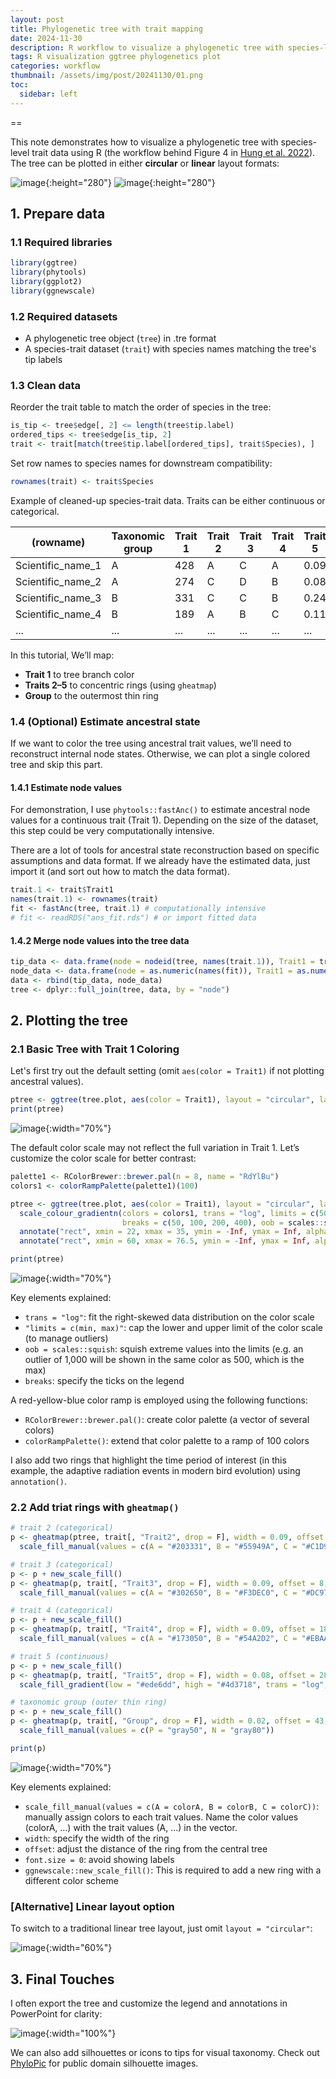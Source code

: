 ```yaml
---
layout: post
title: Phylogenetic tree with trait mapping
date: 2024-11-30
description: R workflow to visualize a phylogenetic tree with species-level trait data
tags: R visualization ggtree phylogenetics plot
categories: workflow
thumbnail: /assets/img/post/20241130/01.png
toc:
  sidebar: left
---
```


==

This note demonstrates how to visualize a phylogenetic tree with species-level trait data using R (the workflow behind Figure 4 in [Hung et al. 2022](https://onlinelibrary.wiley.com/doi/full/10.1111/ele.14001)). The tree can be plotted in either **circular** or **linear** layout formats:

![image](/assets/img/post/20241130/01.png){:height="280"} ![image](/assets/img/post/20241130/02.png){:height="280"}

## 1. Prepare data

### 1.1 Required libraries

```r
library(ggtree)
library(phytools)
library(ggplot2)
library(ggnewscale)
```

### 1.2 Required datasets

- A phylogenetic tree object (`tree`) in .tre format
- A species-trait dataset (`trait`) with species names matching the tree's tip labels

### 1.3 Clean data

Reorder the trait table to match the order of species in the tree:

```r
is_tip <- tree$edge[, 2] <= length(tree$tip.label)
ordered_tips <- tree$edge[is_tip, 2]
trait <- trait[match(tree$tip.label[ordered_tips], trait$Species), ]
```

Set row names to species names for downstream compatibility:

```r
rownames(trait) <- trait$Species
```

Example of cleaned-up species-trait data. Traits can be either continuous or categorical.

| (rowname)         | Taxonomic group | Trait 1 | Trait 2 | Trait 3 | Trait 4 | Trait 5 |
| ----------------- | --------------- | ------- | ------- | ------- | ------- | ------- |
| Scientific_name_1 | A               | 428     | A       | C       | A       | 0.09    |
| Scientific_name_2 | A               | 274     | C       | D       | B       | 0.08    |
| Scientific_name_3 | B               | 331     | C       | C       | B       | 0.24    |
| Scientific_name_4 | B               | 189     | A       | B       | C       | 0.11    |
| ...               | ...             | ...     | ...     | ...     | ...     | ...     |

In this tutorial, We’ll map:

- **Trait 1** to tree branch color
- **Traits 2–5** to concentric rings (using `gheatmap`)
- **Group** to the outermost thin ring

### 1.4 (Optional) Estimate ancestral state

If we want to color the tree using ancestral trait values, we’ll need to reconstruct internal node states. Otherwise, we can plot a single colored tree and skip this part.

#### 1.4.1 Estimate node values

For demonstration, I use `phytools::fastAnc()` to estimate ancestral node values for a continuous trait (Trait 1). Depending on the size of the dataset, this step could be very computationally intensive.

There are a lot of tools for ancestral state reconstruction based on specific assumptions and data format. If we already have the estimated data, just import it (and sort out how to match the data format).

```r
trait.1 <- trait$Trait1
names(trait.1) <- rownames(trait)
fit <- fastAnc(tree, trait.1) # computationally intensive
# fit <- readRDS("ans_fit.rds") # or import fitted data
```

#### 1.4.2 Merge node values into the tree data

```r
tip_data <- data.frame(node = nodeid(tree, names(trait.1)), Trait1 = trait.1)
node_data <- data.frame(node = as.numeric(names(fit)), Trait1 = as.numeric(fit))
data <- rbind(tip_data, node_data)
tree <- dplyr::full_join(tree, data, by = "node")
```

## 2. Plotting the tree

### 2.1 Basic Tree with Trait 1 Coloring

Let's first try out the default setting (omit `aes(color = Trait1)` if not plotting ancestral values).

```r
ptree <- ggtree(tree.plot, aes(color = Trait1), layout = "circular", ladderize = F)
print(ptree)
```

![image](/assets/img/post/20241130/03.png){:width="70%"}

The default color scale may not reflect the full variation in Trait 1. Let’s customize the color scale for better contrast:

```r
palette1 <- RColorBrewer::brewer.pal(n = 8, name = "RdYlBu")
colors1 <- colorRampPalette(palette1)(100)

ptree <- ggtree(tree.plot, aes(color = Trait1), layout = "circular", ladderize = F) +
  scale_colour_gradientn(colors = colors1, trans = "log", limits = c(50, 500),
                         breaks = c(50, 100, 200, 400), oob = scales::squish) +
  annotate("rect", xmin = 22, xmax = 35, ymin = -Inf, ymax = Inf, alpha = .1, fill = "black") +
  annotate("rect", xmin = 60, xmax = 76.5, ymin = -Inf, ymax = Inf, alpha = .1, fill = "black")

print(ptree)
```

![image](/assets/img/post/20241130/04.png){:width="70%"}

Key elements explained:

- `trans = "log"`: fit the right-skewed data distribution on the color scale
- `"limits = c(min, max)"`: cap the lower and upper limit of the color scale (to manage outliers)
- `oob = scales::squish`: squish extreme values into the limits (e.g. an outlier of 1,000 will be shown in the same color as 500, which is the max)
- `breaks`: specify the ticks on the legend

A red-yellow-blue color ramp is employed using the following functions:

- `RColorBrewer::brewer.pal()`: create color palette (a vector of several colors)
- `colorRampPalette()`: extend that color palette to a ramp of 100 colors

I also add two rings that highlight the time period of interest (in this example, the adaptive radiation events in modern bird evolution) using `annotation()`.

### 2.2 Add triat rings with `gheatmap()`

```r
# trait 2 (categorical)
p <- gheatmap(ptree, trait[, "Trait2", drop = F], width = 0.09, offset = -2, color = NULL, font.size = 0) +
  scale_fill_manual(values = c(A = "#203331", B = "#55949A", C = "#C1D9B7"))

# trait 3 (categorical)
p <- p + new_scale_fill()
p <- gheatmap(p, trait[, "Trait3", drop = F], width = 0.09, offset = 8, color = NULL, font.size = 0) +
  scale_fill_manual(values = c(A = "#302650", B = "#F3DEC0", C = "#DC9750", D = "#922C40"))

# trait 4 (categorical)
p <- p + new_scale_fill()
p <- gheatmap(p, trait[, "Trait4", drop = F], width = 0.09, offset = 18, color = NULL, font.size = 0) +
  scale_fill_manual(values = c(A = "#173050", B = "#54A2D2", C = "#EBAABB"))

# trait 5 (continuous)
p <- p + new_scale_fill()
p <- gheatmap(p, trait[, "Trait5", drop = F], width = 0.08, offset = 28, color = NULL, font.size = 0) +
  scale_fill_gradient(low = "#ede6dd", high = "#4d3718", trans = "log", breaks = c(.05, .1, .2, .4, .8, 1.6))

# taxonomic group (outer thin ring)
p <- p + new_scale_fill()
p <- gheatmap(p, trait[, "Group", drop = F], width = 0.02, offset = 43, color = NULL, font.size = 0) +
  scale_fill_manual(values = c(P = "gray50", N = "gray80"))

print(p)
```

![image](/assets/img/post/20241130/05.png){:width="70%"}

Key elements explained:

- `scale_fill_manual(values = c(A = colorA, B = colorB, C = colorC))`: manually assign colors to each trait values. Name the color values (colorA, ...) with the trait values (A, ...) in the vector.
- `width`: specify the width of the ring
- `offset`: adjust the distance of the ring from the central tree
- `font.size = 0`: avoid showing labels
- `ggnewscale::new_scale_fill()`: This is required to add a new ring with a different color scheme

### [Alternative] Linear layout option

To switch to a traditional linear tree layout, just omit `layout = "circular"`:

![image](/assets/img/post/20241130/02.png){:width="60%"}

## 3. Final Touches

I often export the tree and customize the legend and annotations in PowerPoint for clarity:

![image](/assets/img/post/20241130/01.png){:width="100%"}

We can also add silhouettes or icons to tips for visual taxonomy. Check out [PhyloPic](https://www.phylopic.org/) for public domain silhouette images.
